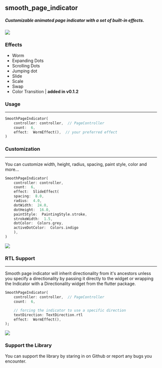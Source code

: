 ## smooth_page_indicator

##### Customizable animated page indicator with a set of built-in effects.

![](https://github.com/Milad-Akarie/smooth_page_indicator/blob/master/demo/smooth_page_indicator_demo_1.gif?raw=true)

### Effects

- Worm
- Expanding Dots
- Scrolling Dots
- Jumping dot
- Slide
- Scale
- Swap
- Color Transition | **added in v0.1.2**

### Usage

---

```dart
SmoothPageIndicator(
	controller: controller,  // PageController
	count:  6,
	effect:  WormEffect(),  // your preferred effect
)

```

### Customization

---

You can customize width, height, radius, spacing, paint style, color and more...

```dart
SmoothPageIndicator(
	controller: controller,
	count:  6,
	effect:  SlideEffect(
	spacing:  8.0,
	radius:  4.0,
	dotWidth:  24.0,
	dotHeight:  16.0,
	paintStyle:  PaintingStyle.stroke,
	strokeWidth:  1.5,
	dotColor:  Colors.grey,
	activeDotColor:  Colors.indigo
	),
)

```

![](https://github.com/Milad-Akarie/smooth_page_indicator/blob/master/demo/smooth_page_indicator_demo_2.gif?raw=true)

### RTL Support

---

Smooth page indicator will inherit directionality from it's ancestors unless you specify a directionality by passing it directly to the widget or wrapping the Indicator with a Directionality widget from the flutter package.

```dart
SmoothPageIndicator(
	controller: controller,  // PageController
	count:  6,

	// forcing the indicator to use a specific direction
	textDirection: TextDirection.rtl
	effect:  WormEffect(),
);

```

![](https://github.com/Milad-Akarie/smooth_page_indicator/blob/master/demo/smooth_page_indicator_demo_3.gif?raw=true)

### Support the Library

You can support the library by staring in on Github or report any bugs you encounter.
